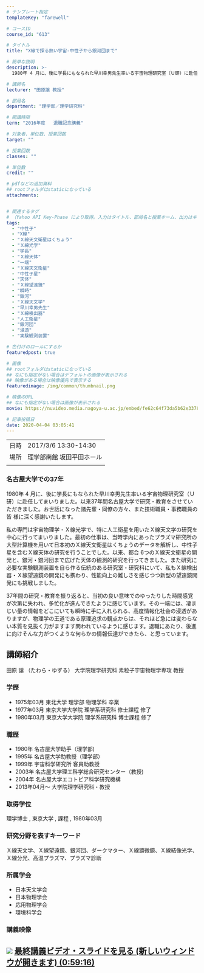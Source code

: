 ```yaml
---
# テンプレート指定
templateKey: "farewell"

# コースID
course_id: "613"

# タイトル
title: "X線で探る熱い宇宙-中性子から銀河団まで"

# 簡単な説明
description: >-
  1980年 4 月に、後に学長にもなられた早川幸男先生率いる宇宙物理研究室（Ｕ研）に赴任してまいりました。以来37年間名古屋大学で研究・教育をさせていただきました。お世話になった諸先輩・同僚の方々、また技術職員・事務職員の皆様に深く感謝いたします。私の専門は宇宙物理学・Ｘ線光学で、特に人工衛星を用いたＸ線天文学の研究を中心に行ってまいりました。最初の仕事は、当時学内にあったプラズマ研究所 ....

# 講師名
lecturer: "田原譲 教授"

# 部局名
department: "理学部／理学研究科"

# 開講時限
term: "2016年度	退職記念講義"

# 対象者、単位数、授業回数
target: ""

# 授業回数
classes: ""

# 単位数
credit: ""

# pdfなどの追加資料
## rootフォルダはstaticになっている
attachments:


# 関連するタグ
# （Yahoo API Key-Phase により取得。入力はタイトル、部局名と授業ホーム、出力はキーフレーズ（tags））
tags:
  - "中性子"
  - "X線"
  - "Ｘ線天文衛星はくちょう"
  - "Ｘ線光学"
  - "学長"
  - "Ｘ線天体"
  - "一端"
  - "Ｘ線天文衛星"
  - "中性子星"
  - "天体"
  - "Ｘ線望遠鏡"
  - "瞬時"
  - "銀河"
  - "Ｘ線天文学"
  - "早川幸男先生"
  - "Ｘ線検出器"
  - "人工衛星"
  - "銀河団"
  - "浸透"
  - "実験観測装置"

# 色付けのロールにするか
featuredpost: true

# 画像
## rootフォルダはstaticになっている
## なにも指定がない場合はデフォルトの画像が表示される
## 映像がある場合は映像優先で表示する
featuredimage: /img/common/thumbnail.png

# 映像のURL
## なにも指定がない場合は画像が表示される
movie: https://nuvideo.media.nagoya-u.ac.jp/embed/fe62c64f73da5b62e33783a8a0b6f507c2b1be2f

# 記事投稿日
date: 2020-04-04 03:05:41
---
```


|   |   |
|---|---|
| 日時 | 2017/3/6  13:30-14:30 |
| 場所 | 理学部南館 坂田平田ホール |
|   |   |


### 名古屋大学での37年

1980年 4 月に、後に学長にもなられた早川幸男先生率いる宇宙物理研究室（Ｕ研）に赴任してまいりました。以来37年間名古屋大学で研究・教育をさせていただきました。お世話になった諸先輩・同僚の方々、また技術職員・事務職員の皆
様に深く感謝いたします。

私の専門は宇宙物理学・Ｘ線光学で、特に人工衛星を用いたＸ線天文学の研究を中心に行ってまいりました。最初の仕事は、当時学内にあったプラズマ研究所の大型計算機を用いて日本初のＸ線天文衛星はくちょうのデータを解析し、中性子星を含むＸ線天体の研究を行うことでした。以来、都合 6つのＸ線天文衛星の開発と、銀河・銀河団まで広げた天体の観測的研究を行ってきました。また研究に必要な実験観測装置を自ら作る伝統のある研究室・研究科にいて、私もＸ線検出器・Ｘ線望遠鏡の開発にも携わり、性能向上の難しさを感じつつ新型の望遠鏡開発にも挑戦しました。

37年間の研究・教育を振り返ると、当初の良い意味でのゆったりした時間感覚が次第に失われ、多忙化が進んできたように感じています。その一端には、凄まじい量の情報をどこにいても瞬時に手に入れられる、高度情報化社会の浸透がありますが、物理学の王道である原理追求の観点からは、それほど急には変わらない本質を見抜く力がますます問われているように感じます。退職にあたり、後進に向けそんな力がつくような何らかの情報伝達ができたら、と思っています。


## 講師紹介

田原 譲 （たわら・ゆずる） 大学院理学研究科 素粒子宇宙物理学専攻 教授

### 学歴

* 1975年03月 東北大学 理学部 物理学科 卒業
* 1977年03月 東京大学大学院 理学系研究科 修士課程 修了
* 1980年03月 東京大学大学院 理学系研究科 博士課程 修了

### 職歴

* 1980年 名古屋大学助手（理学部)
* 1995年 名古屋大学助教授（理学部）
* 1999年 宇宙科学研究所 客員助教授
* 2003年 名古屋大学理工科学総合研究センター（教授)
* 2004年 名古屋大学エコトピア科学研究機構
* 2013年04月～ 大学院理学研究科・教授

### 取得学位

理学博士 , 東京大学 , 課程 , 1980年03月

### 研究分野を表すキーワード

Ｘ線天文学、Ｘ線望遠鏡、銀河団、ダークマター、Ｘ線顕微鏡、Ｘ線結像光学、Ｘ線分光、高温プラズマ、プラズマ診断

### 所属学会

* 日本天文学会
* 日本物理学会
* 応用物理学会
* 環境科学会


### 講義映像


![](https://ocw.nagoya-u.jp/files/613/4001.jpg) 
[
最終講義ビデオ・スライドを見る (新しいウィンドウが開きます) (0:59:16)](https://nuvideo.media.nagoya-u.ac.jp/embed/fe62c64f73da5b62e33783a8a0b6f507c2b1be2f
)
-----